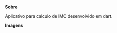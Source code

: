 <strong>Sobre</strong>

Aplicativo para calculo de IMC desenvolvido em dart.

<strong>Imagens</strong>

